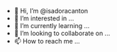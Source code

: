 - 👋 Hi, I’m @isadoracanton
- 👀 I’m interested in ...
- 🌱 I’m currently learning ...
- 💞️ I’m looking to collaborate on ...
- 📫 How to reach me ...

<!---
isadoracanton/isadoracanton is a ✨ special ✨ repository because its `README.md` (this file) appears on your GitHub profile.
You can click the Preview link to take a look at your changes.
--->
